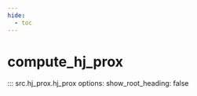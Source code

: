 ```yaml
---
hide:
  - toc
---
```


# compute_hj_prox

::: src.hj_prox.hj_prox
    options:
      show_root_heading: false
